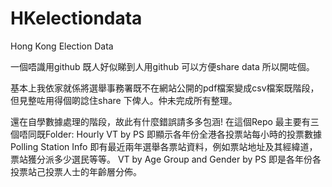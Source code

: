 # HKelectiondata
Hong Kong Election Data

一個唔識用github 既人好似睇到人用github 可以方便share data 所以開咗個。

基本上我依家就係將選舉事務署既不在網站公開的pdf檔案變成csv檔案既階段，但見整咗用得個啲諗住share 下俾人。仲未完成所有整理。

還在自學數據處理的階段，故此有什麼錯誤請多多包涵!
在這個Repo 最主要有三個唔同既Folder: 
Hourly VT by PS 即顯示各年份全港各投票站每小時的投票數據
Polling Station Info 即有最近兩年選舉各票站資料，例如票站地址及其經緯道，票站獲分派多少選民等等。
VT by Age Group and Gender by PS 即是各年份各投票站己投票人士的年齡層分佈。
